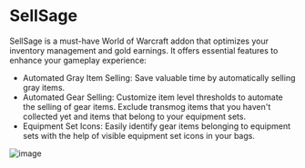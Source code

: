 # SellSage

SellSage is a must-have World of Warcraft addon that optimizes your inventory management and gold earnings. It offers essential features to enhance your gameplay experience:

- Automated Gray Item Selling: Save valuable time by automatically selling gray items.
- Automated Gear Selling: Customize item level thresholds to automate the selling of gear items. Exclude transmog items that you haven't collected yet and items that belong to your equipment sets.
- Equipment Set Icons: Easily identify gear items belonging to equipment sets with the help of visible equipment set icons in your bags.

![image](https://github.com/alexey-detr/SellSage/assets/334228/ad65c0f6-911e-419d-866a-39ef47a5667d)
